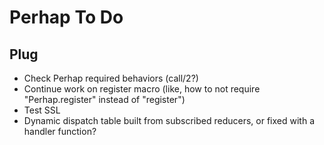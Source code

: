 # Perhap To Do

## Plug

* Check Perhap required behaviors (call/2?)
* Continue work on register macro (like, how to not require "Perhap.register"
    instead of "register")
* Test SSL
* Dynamic dispatch table built from subscribed reducers, or fixed with a handler
function?
